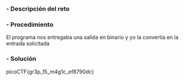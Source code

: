 
### - Descripción del reto


### - Procedimiento

El programa nos entregaba una salida en binario y yo la convertía en la entrada solicitada

### - Solución

picoCTF{gr3p_15_m4g1c_ef8790dc}